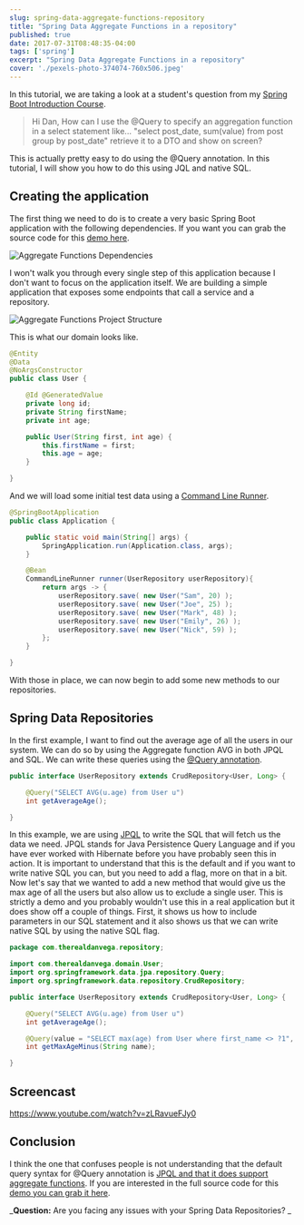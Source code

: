 ```yaml
---
slug: spring-data-aggregate-functions-repository
title: "Spring Data Aggregate Functions in a repository"
published: true
date: 2017-07-31T08:48:35-04:00
tags: ['spring']
excerpt: "Spring Data Aggregate Functions in a repository"
cover: './pexels-photo-374074-760x506.jpeg'
---
```


In this tutorial, we are taking a look at a student's question from my [Spring Boot Introduction Course](https://www.danvega.dev/spring-boot).

> Hi Dan, How can I use the @Query to specify an aggregation function in a select statement like... "select post\_date, sum(value) from post group by post\_date" retrieve it to a DTO and show on screen?

This is actually pretty easy to do using the @Query annotation. In this tutorial, I will show you how to do this using JQL and native SQL. 

## Creating the application

The first thing we need to do is to create a very basic Spring Boot application with the following dependencies. If you want you can grab the source code for this [demo here](https://github.com/cfaddict/queryagg). 

![Aggregate Functions Dependencies ](./2017-07-26_15-05-12-1024x645.png)

I won't walk you through every single step of this application because I don't want to focus on the application itself. We are building a simple application that exposes some endpoints that call a service and a repository.  

![Aggregate Functions Project Structure](./2017-07-31_08-38-06.png)

This is what our domain looks like. 

```java
@Entity
@Data
@NoArgsConstructor
public class User {

    @Id @GeneratedValue
    private long id;
    private String firstName;
    private int age;

    public User(String first, int age) {
        this.firstName = first;
        this.age = age;
    }

}
```

And we will load some initial test data using a [Command Line Runner](https://www.danvega.dev/blog/2017/04/07/spring-boot-command-line-runner). 

```java
@SpringBootApplication
public class Application {

	public static void main(String[] args) {
		SpringApplication.run(Application.class, args);
	}

	@Bean
	CommandLineRunner runner(UserRepository userRepository){
	    return args -> {
	        userRepository.save( new User("Sam", 20) );
	        userRepository.save( new User("Joe", 25) );
	        userRepository.save( new User("Mark", 48) );
	        userRepository.save( new User("Emily", 26) );
	        userRepository.save( new User("Nick", 59) );
	    };
	}

}
```

With those in place, we can now begin to add some new methods to our repositories. 

## Spring Data Repositories

In the first example, I want to find out the average age of all the users in our system. We can do so by using the Aggregate function AVG in both JPQL and SQL. We can write these queries using the [@Query annotation](https://docs.spring.io/spring-data/jpa/docs/current/reference/html/#jpa.query-methods.at-query). 

```java
public interface UserRepository extends CrudRepository<User, Long> {

    @Query("SELECT AVG(u.age) from User u")
    int getAverageAge();

}
```

In this example, we are using [JPQL](http://docs.oracle.com/html/E13946_04/ejb3_langref.html) to write the SQL that will fetch us the data we need. JPQL stands for Java Persistence Query Language and if you have ever worked with Hibernate before you have probably seen this in action. It is important to understand that this is the default and if you want to write native SQL you can, but you need to add a flag, more on that in a bit.  Now let's say that we wanted to add a new method that would give us the max age of all the users but also allow us to exclude a single user. This is strictly a demo and you probably wouldn't use this in a real application but it does show off a couple of things. First, it shows us how to include parameters in our SQL statement and it also shows us that we can write native SQL by using the native SQL flag. 

```java
package com.therealdanvega.repository;

import com.therealdanvega.domain.User;
import org.springframework.data.jpa.repository.Query;
import org.springframework.data.repository.CrudRepository;

public interface UserRepository extends CrudRepository<User, Long> {

    @Query("SELECT AVG(u.age) from User u")
    int getAverageAge();

    @Query(value = "SELECT max(age) from User where first_name <> ?1", nativeQuery = true)
    int getMaxAgeMinus(String name);

}
```

## Screencast 

https://www.youtube.com/watch?v=zLRavueFJy0

## Conclusion

I think the one that confuses people is not understanding that the default query syntax for @Query annotation is [JPQL and that it does support aggregate functions](http://docs.oracle.com/html/E13946_04/ejb3_langref.html#ejb3_langref_agg_examples). If you are interested in the full source code for this [demo you can grab it here](https://github.com/cfaddict/queryagg). 

_**Question:** Are you facing any issues with your Spring Data Repositories? _
